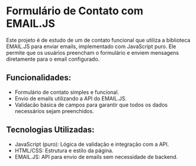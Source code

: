 # Formulário de Contato com EMAIL.JS
Este projeto é de estudo de um de contato funcional que utiliza a biblioteca EMAIL.JS para enviar emails, implementado com JavaScript puro. Ele permite que os usuários preencham o formulário e enviem mensagens diretamente para o email configurado.

## Funcionalidades:
- Formulário de contato simples e funcional.
- Envio de emails utilizando a API do EMAIL.JS.
- Validacão básica de campos para garantir que todos os dados necessários sejam preenchidos.

## Tecnologias Utilizadas:
- JavaScript (puro): Lógica de validação e integração com a API.
- HTML/CSS: Estrutura e estilo da página.
- EMAIL.JS: API para envio de emails sem necessidade de backend.
